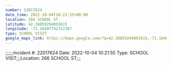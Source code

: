 ```yaml
---
number: 22017624
date_time: 2022-10-04T10:21:55+00:00
location: 266 SCHOOL ST
latitude: 42.38859294093615
longitude: -71.16407742312367
type: SCHOOL VISIT
google_maps_link: https://maps.google.com/?q=42.38859294093615,-71.16407742312367
---
```


;;;;;;Incident #: 22017624   Date: 2022-10-04 10:21:55   Type: SCHOOL VISIT;;;Location: 266 SCHOOL ST;;;
